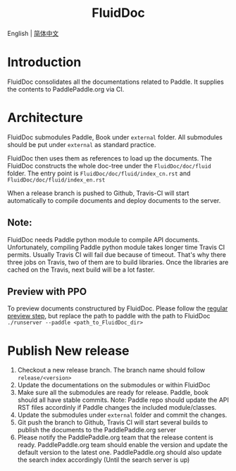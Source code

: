 <h1 align="center">FluidDoc</h1>

English | [简体中文](./README_cn.md)

# Introduction
FluidDoc consolidates all the documentations related to Paddle. It supplies the contents to PaddlePaddle.org via CI. 

# Architecture
FluidDoc submodules Paddle, Book under `external` folder. All submodules should be put under `external` as standard practice. 

FluidDoc then uses them as references to load up the documents. The FluidDoc constructs the whole doc-tree under the `FluidDoc/doc/fluid` folder. The entry point is `FluidDoc/doc/fluid/index_cn.rst` and `FluidDoc/doc/fluid/index_en.rst`

When a release branch is pushed to Github, Travis-CI will start automatically to compile documents and deploy documents to the server. 

## Note: 
FluidDoc needs Paddle python module to compile API documents. Unfortunately, compiling Paddle python module takes longer time Travis CI permits. Usually Travis CI will fail due because of timeout. That's why there three jobs on Travis, two of them are to build libraries. Once the libraries are cached on the Travis, next build will be a lot faster.

## Preview with PPO
To preview documents constructured by FluidDoc. Please follow the [regular preview step](https://github.com/PaddlePaddle/PaddlePaddle.org/blob/develop/README.md), but replace the path to paddle with the path to FluidDoc
`./runserver --paddle <path_to_FluidDoc_dir>`

# Publish New release
1. Checkout a new release branch. The branch name should follow `release/<version>`
1. Update the documentations on the submodules or within FluidDoc
1. Make sure all the submodules are ready for release. Paddle, book should all have stable commits. Note: Paddle repo should update the API RST files accordinly if Paddle changes the included module/classes. 
1. Update the submodules under `external` folder and commit the changes.
1. Git push the branch to Github, Travis CI will start several builds to publish the documents to the PaddlePaddle.org server
1. Please notify the PaddlePaddle.org team that the release content is ready. PaddlePaddle.org team should enable the version and update the default version to the latest one. PaddlePaddle.org should also update the search index accordingly (Until the search server is up)
